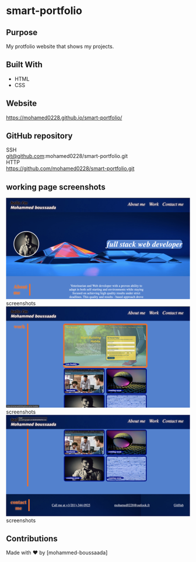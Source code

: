# smart-portfolio

## Purpose
My protfolio website that shows my projects.

## Built With
* HTML
* CSS

## Website

https://mohamed0228.github.io/smart-portfolio/



## GitHub repository
SSH </br>
git@github.com:mohamed0228/smart-portfolio.git </br>
HTTP </br>
https://github.com/mohamed0228/smart-portfolio.git

## working page screenshots
<img src="./assets/images/screenshot1.jpeg">screenshots</img>
<img src="./assets/images/screenshot2.jpeg">screenshots</img>
<img src="./assets/images/screenshot3.jpeg">screenshots</img>

## Contributions
Made with ❤️ by [mohammed-boussaada]